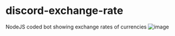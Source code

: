 # discord-exchange-rate
NodeJS coded bot showing exchange rates of currencies
![image](https://github.com/ayd1ndemirci/discord-exchange-rate/assets/128159204/79db0f84-9f7f-4608-9736-98e6350690cf)

